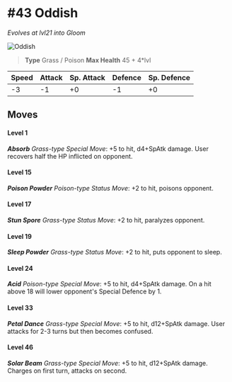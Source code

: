 # #43 Oddish
*Evolves at lvl21 into Gloom*

![Oddish](https://img.pokemondb.net/sprites/home/normal/1x/oddish.png)

> **Type** Grass / Poison
> **Max Health** 45 + 4\*lvl

| Speed | Attack | Sp. Attack | Defence | Sp. Defence |
| ----- | ------ | ---------- | ------- | ----------- |
| -3 | -1 | +0 | -1 | +0 |

## Moves
#### Level 1

***Absorb** Grass-type Special Move*: +5 to hit, d4+SpAtk damage. User recovers half the HP inflicted on opponent.
#### Level 15

***Poison Powder** Poison-type Status Move*: +2 to hit, poisons opponent.
#### Level 17

***Stun Spore** Grass-type Status Move*: +2 to hit, paralyzes opponent.
#### Level 19

***Sleep Powder** Grass-type Status Move*: +2 to hit, puts opponent to sleep.
#### Level 24

***Acid** Poison-type Special Move*: +5 to hit, d4+SpAtk damage. On a hit above 18 will lower opponent's Special Defence by 1.
#### Level 33

***Petal Dance** Grass-type Special Move*: +5 to hit, d12+SpAtk damage. User attacks for 2-3 turns but then becomes confused.
#### Level 46

***Solar Beam** Grass-type Special Move*: +5 to hit, d12+SpAtk damage. Charges on first turn, attacks on second.

